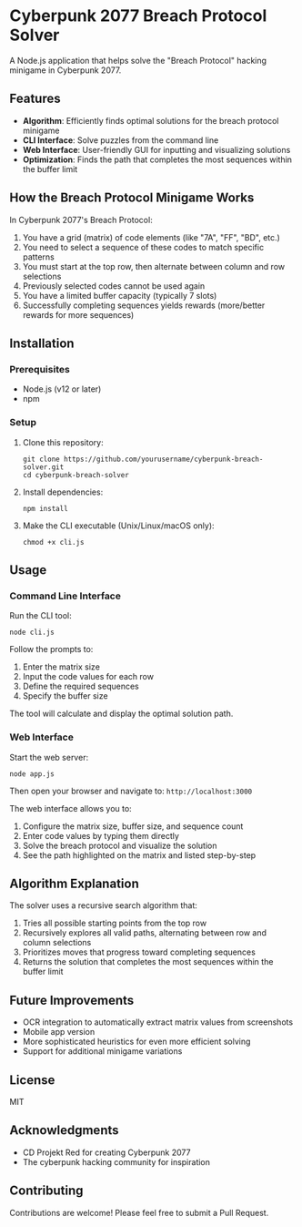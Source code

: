 # Cyberpunk 2077 Breach Protocol Solver

A Node.js application that helps solve the "Breach Protocol" hacking minigame in Cyberpunk 2077.

## Features

- **Algorithm**: Efficiently finds optimal solutions for the breach protocol minigame
- **CLI Interface**: Solve puzzles from the command line
- **Web Interface**: User-friendly GUI for inputting and visualizing solutions
- **Optimization**: Finds the path that completes the most sequences within the buffer limit

## How the Breach Protocol Minigame Works

In Cyberpunk 2077's Breach Protocol:

1. You have a grid (matrix) of code elements (like "7A", "FF", "BD", etc.)
2. You need to select a sequence of these codes to match specific patterns
3. You must start at the top row, then alternate between column and row selections
4. Previously selected codes cannot be used again
5. You have a limited buffer capacity (typically 7 slots)
6. Successfully completing sequences yields rewards (more/better rewards for more sequences)

## Installation

### Prerequisites

- Node.js (v12 or later)
- npm

### Setup

1. Clone this repository:
   ```
   git clone https://github.com/yourusername/cyberpunk-breach-solver.git
   cd cyberpunk-breach-solver
   ```

2. Install dependencies:
   ```
   npm install
   ```

3. Make the CLI executable (Unix/Linux/macOS only):
   ```
   chmod +x cli.js
   ```

## Usage

### Command Line Interface

Run the CLI tool:

```
node cli.js
```

Follow the prompts to:
1. Enter the matrix size
2. Input the code values for each row
3. Define the required sequences
4. Specify the buffer size

The tool will calculate and display the optimal solution path.

### Web Interface

Start the web server:

```
node app.js
```

Then open your browser and navigate to: `http://localhost:3000`

The web interface allows you to:
1. Configure the matrix size, buffer size, and sequence count
2. Enter code values by typing them directly
3. Solve the breach protocol and visualize the solution
4. See the path highlighted on the matrix and listed step-by-step

## Algorithm Explanation

The solver uses a recursive search algorithm that:

1. Tries all possible starting points from the top row
2. Recursively explores all valid paths, alternating between row and column selections
3. Prioritizes moves that progress toward completing sequences
4. Returns the solution that completes the most sequences within the buffer limit

## Future Improvements

- OCR integration to automatically extract matrix values from screenshots
- Mobile app version
- More sophisticated heuristics for even more efficient solving
- Support for additional minigame variations

## License

MIT

## Acknowledgments

- CD Projekt Red for creating Cyberpunk 2077
- The cyberpunk hacking community for inspiration

## Contributing

Contributions are welcome! Please feel free to submit a Pull Request.